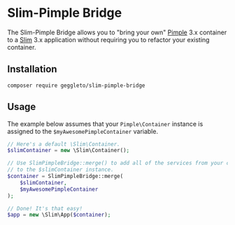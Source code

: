 # Slim-Pimple Bridge

The Slim-Pimple Bridge allows you to "bring your own"
[Pimple](http://pimple.sensiolabs.org/) 3.x container to a
[Slim](http://www.slimframework.com/) 3.x application without requiring you to
refactor your existing container.

## Installation

`composer require geggleto/slim-pimple-bridge`

## Usage

The example below assumes that your `Pimple\Container` instance is assigned to the
`$myAwesomePimpleContainer` variable.

``` php
// Here's a default \Slim\Container.
$slimContainer = new \Slim\Container();

// Use SlimPimpleBridge::merge() to add all of the services from your container
// to the $slimContainer instance.
$container = SlimPimpleBridge::merge(
    $slimContainer,
    $myAwesomePimpleContainer
);

// Done! It's that easy!
$app = new \Slim\App($container);
```
